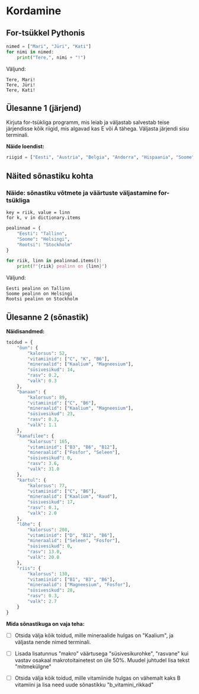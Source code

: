 # Kordamine

## For-tsükkel Pythonis

```python
nimed = ["Mari", "Jüri", "Kati"]
for nimi in nimed:
    print("Tere,", nimi + "!")
```

Väljund:
```
Tere, Mari!
Tere, Jüri!
Tere, Kati!
```

## Ülesanne 1 (järjend)

 Kirjuta for-tsükliga programm, mis leiab ja väljastab salvestab teise järjendisse kõik riigid, mis algavad kas E või A tähega. Väljasta järjendi sisu terminali.

**Näide loendist:**
```python
riigid = ["Eesti", "Austria", "Belgia", "Andorra", "Hispaania", "Soome", "Albaania", "Itaalia"]
```

## Näited sõnastiku kohta

### Näide: sõnastiku võtmete ja väärtuste väljastamine for-tsükliga

    key = riik, value = linn
    for k, v in dictionary.items


```python
pealinnad = {
    "Eesti": "Tallinn",
    "Soome": "Helsingi",
    "Rootsi": "Stockholm"
}

for riik, linn in pealinnad.items():
    print(f"{riik} pealinn on {linn}")
```

Väljund:
```
Eesti pealinn on Tallinn
Soome pealinn on Helsingi
Rootsi pealinn on Stockholm
```

## Ülesanne 2 (sõnastik)

**Näidisandmed:**
```python
toidud = {
    "õun": {
        "kalorsus": 52,
        "vitamiinid": ["C", "K", "B6"],
        "mineraalid": ["Kaalium", "Magneesium"],
        "süsivesikud": 14,
        "rasv": 0.2,
        "valk": 0.3
    },
    "banaan": {
        "kalorsus": 89,
        "vitamiinid": ["C", "B6"],
        "mineraalid": ["Kaalium", "Magneesium"],
        "süsivesikud": 23,
        "rasv": 0.3,
        "valk": 1.1
    },
    "kanafilee": {
        "kalorsus": 165,
        "vitamiinid": ["B3", "B6", "B12"],
        "mineraalid": ["Fosfor", "Seleen"],
        "süsivesikud": 0,
        "rasv": 3.6,
        "valk": 31.0
    },
    "kartul": {
        "kalorsus": 77,
        "vitamiinid": ["C", "B6"],
        "mineraalid": ["Kaalium", "Raud"],
        "süsivesikud": 17,
        "rasv": 0.1,
        "valk": 2.0
    },
    "lõhe": {
        "kalorsus": 208,
        "vitamiinid": ["D", "B12", "B6"],
        "mineraalid": ["Seleen", "Fosfor"],
        "süsivesikud": 0,
        "rasv": 13.0,
        "valk": 20.0
    },
    "riis": {
        "kalorsus": 130,
        "vitamiinid": ["B1", "B3", "B6"],
        "mineraalid": ["Magneesium", "Fosfor"],
        "süsivesikud": 28,
        "rasv": 0.3,
        "valk": 2.7
    }
}
```

**Mida sõnastikuga on vaja teha:**
- [ ] Otsida välja kõik toidud, mille mineraalide hulgas on "Kaalium", ja väljasta nende nimed terminali.
- [ ] Lisada lisatunnus  "makro" väärtusega "süsivesikurohke", "rasvane" kui vastav osakaal makrotoitainetest on üle 50%. Muudel juhtudel lisa tekst "mitmekülgne"
- [ ] Otsida välja kõik toidud, mille vitamiinide hulgas on vähemalt kaks B vitamiini ja lisa need uude sõnastikku "b_vitamini_rikkad"




